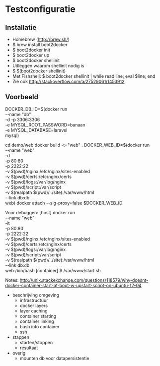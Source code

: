 # Testconfiguratie

## Installatie

- Homebrew (http://brew.sh/)
- $ brew install boot2docker
- $ boot2docker init
- $ boot2docker up
- $ boot2docker shellinit
- Uitleggen waarom shellinit nodig is
- $ $(boot2docker shellinit)
- Met Fishshell:
	$ boot2docker shellinit | while read line; eval $line; end
- Zie ook http://stackoverflow.com/a/27529061/1453912

## Voorbeeld

DOCKER_DB_ID=$(docker run \
	--name "db" \
	-d -p 3306:3306 \
	-e MYSQL_ROOT_PASSWORD=banaan \
	-e MYSQL_DATABASE=laravel \
	mysql)

cd demo/web
docker build -t="web" .
DOCKER_WEB_ID=$(docker run \
	--name "web" \
	-d \
	-p 80:80 \
	-p 2222:22 \
	-v $(pwd)/nginx:/etc/nginx/sites-enabled \
	-v $(pwd)/certs:/etc/nginx/certs \
	-v $(pwd)/logs:/var/log/nginx \
	-v $(pwd)/script:/var/script \
	-v $(realpath $(pwd)/../site):/var/www/html \
	--link db:db \
	web)
docker attach --sig-proxy=false $DOCKER_WEB_ID


Voor debuggen:
	[host] docker run \
		--name "web" \
		-it \
		-p 80:80 \
		-p 2222:22 \
		-v $(pwd)/nginx:/etc/nginx/sites-enabled \
		-v $(pwd)/certs:/etc/nginx/certs \
		-v $(pwd)/logs:/var/log/nginx \
		-v $(pwd)/script:/var/script \
		-v $(realpath $(pwd)/../site):/var/www/html \
		--link db:db \
		web /bin/bash
	[container] $ /var/www/start.sh


Notes:
http://unix.stackexchange.com/questions/118579/why-doesnt-docker-container-start-at-boot-w-upstart-script-on-ubuntu-12-04


- beschrijving omgeving
	- infrastructuur
	- docker layers
	- layer caching
	- container starting
	- container linking
	- bash into container
	- ssh
- stappen
	- starten/stoppen
	- resultaat
- overig
	- mounten db voor datapersistentie
